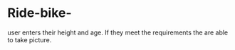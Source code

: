 # Ride-bike-
user enters their height and age. If they meet the requirements the are able to take picture.
